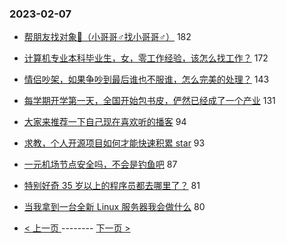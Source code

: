 ### 2023-02-07 
- [帮朋友找对象👬（小哥哥♂找小哥哥♂）](https://www.v2ex.com/t/913849) 182
- [计算机专业本科毕业生，女，零工作经验，该怎么找工作？](https://www.v2ex.com/t/913835) 172
- [情侣吵架，如果争吵到最后谁也不服谁，怎么完美的处理？](https://www.v2ex.com/t/913867) 143
- [每学期开学第一天，全国开始包书皮，俨然已经成了一个产业](https://www.v2ex.com/t/913810) 131
- [大家来推荐一下自己现在喜欢听的播客](https://www.v2ex.com/t/913799) 94
- [求教，个人开源项目如何才能快速积累 star](https://www.v2ex.com/t/913755) 93
- [一元机场节点安全吗，不会是钓鱼吧](https://www.v2ex.com/t/913781) 87
- [特别好奇 35 岁以上的程序员都去哪里了？](https://www.v2ex.com/t/913764) 81
- [当我拿到一台全新 Linux 服务器我会做什么](https://www.v2ex.com/t/913860) 80 

- [ < 上一页 ](https://github.com/able8/v2ex-hot-record/blob/master/2023-02-06.md) -------- [ 下一页 > ](https://github.com/able8/v2ex-hot-record/blob/master/2023-02-08.md)